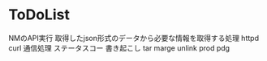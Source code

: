 # ToDoList
NMのAPI実行
取得したjson形式のデータから必要な情報を取得する処理
httpd curl 通信処理
ステータスコー
書き起こし
tar
marge
unlink
prod
pdg
